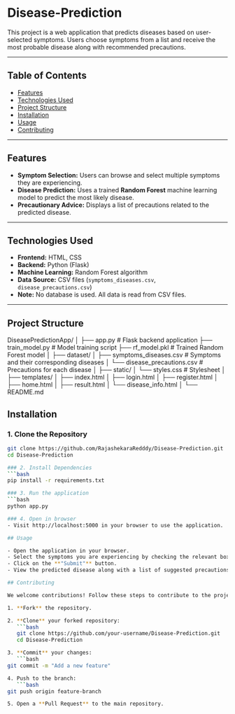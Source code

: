 # Disease-Prediction

This project is a web application that predicts diseases based on user-selected symptoms. Users choose symptoms from a list and receive the most probable disease along with recommended precautions.

---

## Table of Contents

- [Features](#features)
- [Technologies Used](#technologies-used)
- [Project Structure](#project-structure)
- [Installation](#installation)
- [Usage](#usage)
- [Contributing](#contributing)

---

## Features

- **Symptom Selection:** Users can browse and select multiple symptoms they are experiencing.
- **Disease Prediction:** Uses a trained **Random Forest** machine learning model to predict the most likely disease.
- **Precautionary Advice:** Displays a list of precautions related to the predicted disease.

---

## Technologies Used

- **Frontend:** HTML, CSS  
- **Backend:** Python (Flask)  
- **Machine Learning:** Random Forest algorithm  
- **Data Source:** CSV files (`symptoms_diseases.csv`, `disease_precautions.csv`)  
- **Note:** No database is used. All data is read from CSV files.

---

## Project Structure

DiseasePredictionApp/
│
├── app.py # Flask backend application
├── train_model.py # Model training script
├── rf_model.pkl # Trained Random Forest model
│
├── dataset/
│ ├── symptoms_diseases.csv # Symptoms and their corresponding diseases
│ └── disease_precautions.csv # Precautions for each disease
│
├── static/
│ └── styles.css # Stylesheet
│
├── templates/
│ ├── index.html
│ ├── login.html
│ ├── register.html
│ ├── home.html
│ ├── result.html
│ └── disease_info.html
│
└── README.md

## Installation

### 1. Clone the Repository
```bash
git clone https://github.com/RajashekaraRedddy/Disease-Prediction.git
cd Disease-Prediction

### 2. Install Dependencies
```bash
pip install -r requirements.txt

### 3. Run the application
```bash
python app.py

### 4. Open in browser
- Visit http://localhost:5000 in your browser to use the application.

## Usage

- Open the application in your browser.
- Select the symptoms you are experiencing by checking the relevant boxes.
- Click on the **"Submit"** button.
- View the predicted disease along with a list of suggested precautions.

## Contributing

We welcome contributions! Follow these steps to contribute to the project:

1. **Fork** the repository.

2. **Clone** your forked repository:
   ```bash
   git clone https://github.com/your-username/Disease-Prediction.git
   cd Disease-Prediction

3. **Commit** your changes:
   ```bash
git commit -m "Add a new feature"

4. Push to the branch:
   ```bash
git push origin feature-branch

5. Open a **Pull Request** to the main repository.

